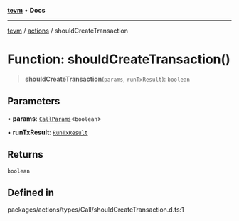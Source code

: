[**tevm**](../../README.md) • **Docs**

***

[tevm](../../modules.md) / [actions](../README.md) / shouldCreateTransaction

# Function: shouldCreateTransaction()

> **shouldCreateTransaction**(`params`, `runTxResult`): `boolean`

## Parameters

• **params**: [`CallParams`](../../index/type-aliases/CallParams.md)\<`boolean`\>

• **runTxResult**: [`RunTxResult`](../../vm/interfaces/RunTxResult.md)

## Returns

`boolean`

## Defined in

packages/actions/types/Call/shouldCreateTransaction.d.ts:1

